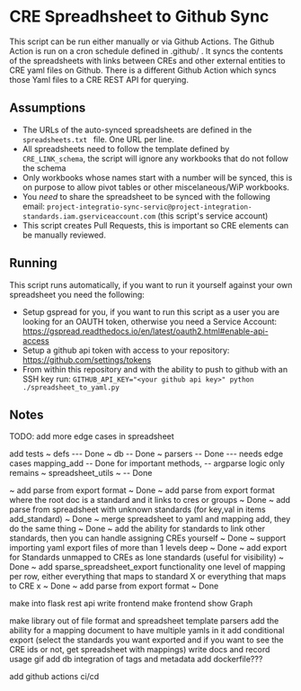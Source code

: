 CRE Spreadhsheet to Github Sync
===============================

This script can be run either manually or via Github Actions.
The Github Action is run on a cron schedule defined in .github/ .
It syncs the contents of the spreadsheets with links between CREs and other external entities to CRE yaml files on Github.
There is a different Github Action which syncs those Yaml files to a CRE REST API for querying.


Assumptions
-----------

* The URLs of the auto-synced spreadsheets are defined in the ```spreadsheets.txt ``` file. One URL per line.
* All spreadsheets need to follow the template defined by ```CRE_LINK_schema```, the script will ignore any workbooks that do not follow the schema
* Only workbooks whose names start with a number will be synced, this is on purpose to allow pivot tables or other miscelaneous/WiP workbooks.
* You _need_ to share the spreadsheet to be synced with the following email: ```project-integratio-sync-servic@project-integration-standards.iam.gserviceaccount.com``` (this script's service account)
* This script creates Pull Requests, this is important so CRE elements can be manually reviewed.

Running
-------

This script runs automatically, if you want to run it yourself against your own spreadsheet you need the following:

* Setup gspread for you, if you want to run this script as a user you are looking for an OAUTH token, otherwise you need a Service Account: https://gspread.readthedocs.io/en/latest/oauth2.html#enable-api-access
* Setup a github api token with access to your repository: https://github.com/settings/tokens
* From within this repository and with the ability to push to github with an SSH key run: 
`GITHUB_API_KEY="<your github api key>" python ./spreadsheet_to_yaml.py`

Notes
---

TODO:
add more edge cases in spreadsheet

add tests
   ~ defs --- Done
   ~ db -- Done
   ~ parsers -- Done   --- needs edge cases
    mapping_add -- Done for important methods, -- argparse logic only remains
   ~ spreadsheet_utils ~ -- Done
   

~ add parse from export format ~ Done
~ add parse from export format where the root doc is a standard and it links to cres or groups ~ Done
~ add parse from spreadsheet with unknown standards (for key,val in items add_standard) ~ Done
~ merge spreadsheet to yaml and mapping add, they do the same thing ~ Done
~ add the ability for standards to link other standards, then you can handle assigning CREs yourself ~ Done
~ support importing yaml export files of more than 1 levels deep ~ Done
~ add export for Standards unmapped to CREs as lone standards (useful for visibility) ~ Done
~ add sparse_spreadsheet_export functionality one level of mapping per row, either everything that maps to standard X or everything that maps to CRE x ~ Done
~ add parse from export format ~ Done

make into flask rest api
write frontend
make frontend show Graph

make library out of file format and spreadsheet template parsers
add the ability for a mapping document to have multiple yamls in it
add conditional export (select the standards you want exported and if you want to see the CRE ids or not, get spreadsheet with mappings)
write docs and record usage gif
add db integration of tags and metadata
add dockerfile???

add github actions ci/cd

